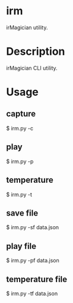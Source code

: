 # irm
irMagician utility.

# Description
irMagician CLI utility.

# Usage
## capture
$ irm.py -c

## play
$ irm.py -p

## temperature
$ irm.py -t

## save file
$ irm.py -sf data.json

## play file
$ irm.py -pf data.json

## temperature file
$ irm.py -tf data.json
